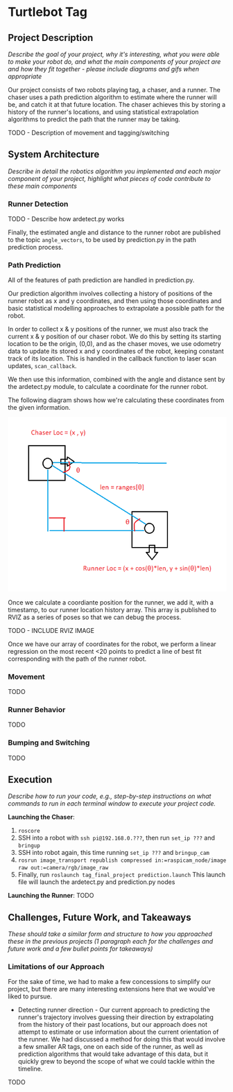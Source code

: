 # Turtlebot Tag

## Project Description

_Describe the goal of your project, why it's interesting, what you were able to make your robot do, and what the main components of your project are and how they fit together - please include diagrams and gifs when appropriate_

Our project consists of two robots playing tag, a chaser, and a runner. The chaser uses a path prediction algorithm to estimate where the runner will be, and catch it at that future location. The chaser achieves this by storing a history of the runner's locations, and using statistical extrapolation algorithms to predict the path that the runner may be taking.

TODO - Description of movement and tagging/switching 


## System Architecture

_Describe in detail the robotics algorithm you implemented and each major component of your project, highlight what pieces of code contribute to these main components_


### Runner Detection

TODO - Describe how ardetect.py works

Finally, the estimated angle and distance to the runner robot are published to the topic `angle_vectors`, to be used by prediction.py in the path prediction process.

### Path Prediction

All of the features of path prediction are handled in prediction.py.

Our prediction algorithm involves collecting a history of positions of the runner robot as x and y coordinates, and then using those coordinates and basic statistical modelling approaches to extrapolate a possible path for the robot.

In order to collect x & y positions of the runner, we must also track the current x & y position of our chaser robot. We do this by setting its starting location to be the origin, (0,0), and as the chaser moves, we use odometry data to update its stored x and y coordinates of the robot, keeping constant track of its location. This is handled in the callback function to laser scan updates, `scan_callback`.

We then use this information, combined with the angle and distance sent by the ardetect.py module, to calculate a coordinate for the runner robot. 

The following diagram shows how we're calculating these coordinates from the given information. 

![xy.png](images/xy.png)

Once we calculate a coordiante position for the runner, we add it, with a timestamp, to our runner location history array. This array is published to RVIZ as a series of poses so that we can debug the process.

TODO - INCLUDE RVIZ IMAGE

Once we have our array of coordinates for the robot, we perform a linear regression on the most recent <20 points to predict a line of best fit corresponding with the path of the runner robot.

### Movement

TODO

### Runner Behavior

TODO

### Bumping and Switching

TODO

## Execution

_Describe how to run your code, e.g., step-by-step instructions on what commands to run in each terminal window to execute your project code._

**Launching the Chaser**:

1. `roscore`
2. SSH into a robot with `ssh pi@192.168.0.???`, then run `set_ip ???` and `bringup`
3. SSH into robot again, this time running `set_ip ???` and `bringup_cam`
4. `rosrun image_transport republish compressed in:=raspicam_node/image raw out:=camera/rgb/image_raw`
5. Finally, run `roslaunch tag_final_project prediction.launch` This launch file will launch the ardetect.py and prediction.py nodes

**Launching the Runner**:
TODO

## Challenges, Future Work, and Takeaways

_These should take a similar form and structure to how you approached these in the previous projects (1 paragraph each for the challenges and future work and a few bullet points for takeaways)_

### Limitations of our Approach
For the sake of time, we had to make a few concessions to simplify our project, but there are many interesting extensions here that we would've liked to pursue.

- Detecting runner direction - Our current approach to predicting the runner's trajectory involves guessing their direction by extrapolating from the history of their past locations, but our approach does not attempt to estimate or use information about the current orientation of the runner. We had discussed a method for doing this that would involve a few smaller AR tags, one on each side of the runner, as well as prediction algorithms that would take advantage of this data, but it quickly grew to beyond the scope of what we could tackle within the timeline.

TODO
